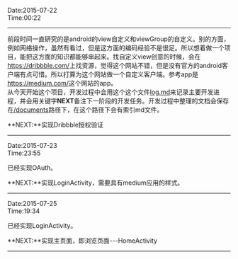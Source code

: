 Date:2015-07-22  
Time:00:22  
***  

前段时间一直研究的是android的view自定义和viewGroup的自定义。别的方面，例如网络操作，虽然有看过，但是这方面的编码经验不是很足。所以想着做一个项目，能把这方面的知识都能够串起来。找自定义view创意的时候，会在<https://dribbble.com/>上找资源，觉得这个网站不错，但是没有官方的android客户端有点可惜。所以打算为这个网站做一个自定义客户端。参考app是<https://medium.com/>这个网站的app。  
从今天开始这个项目，开发过程中会用这个这个文件[log.md](##)来记录主要开发进程，并会用关键字**NEXT**备注下一阶段的开发任务。开发过程中整理的文档会保存在[/documents](/documents)路径下，在这个路径下会有索引md文件。  

**NEXT:**实现Dribbble授权验证  
***  
Date:2015-07-23  
Time:23:55

已经实现OAuth。

**NEXT:**实现LoginActivity，需要具有medium应用的样式。
***
Date:2015-07-25  
Time:19:34  

已经实现LoginActivity。  

**NEXT:**实现主页面，即浏览页面---HomeActivity
***  

